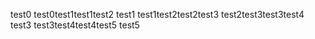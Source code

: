 test0
test0test1test1test2
test1
test1test2test2test3
test2test3test3test4
test3
test3test4test4test5
test5
